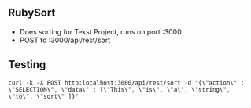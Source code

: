 RubySort
--------

* Does sorting for Tekst Project, runs on port :3000
* POST to <server>:3000/api/rest/sort


Testing
-------
```
curl -k -X POST http:localhost:3000/api/rest/sort -d "{\"action\" : \"SELECTION\", \"data\" : [\"This\", \"is\", \"a\", \"string\", \"to\", \"sort\" ]}"

```


